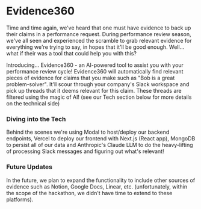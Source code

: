 # Evidence360

Time and time again, we've heard that one must have evidence to back up their claims in a performance request. During performance review season, we've all seen and experienced the scramble to grab relevant evidence for everything we're trying to say, in hopes that it'll be good enough. Well... what if their was a tool that could help you with this?

Introducing... Evidence360 - an AI-powered tool to assist you with your performance review cycle! Evidence360 will automatically find relevant pieces of evidence for claims that you make such as "Bob is a great problem-solver". It'll scour through your company's Slack workspace and pick up threads that it deems relevant for this claim. These threads are filtered using the magic of AI! (see our Tech section below for more details on the technical side)

### Diving into the Tech

Behind the scenes we're using Modal to host/deploy our backend endpoints, Vercel to deploy our frontend with Next.js (React app), MongoDB to persist all of our data and Anthropic's Claude LLM to do the heavy-lifting of processing Slack messages and figuring out what's relevant! 

### Future Updates

In the future, we plan to expand the functionality to include other sources of evidence such as Notion, Google Docs, Linear, etc. (unfortunately, within the scope of the hackathon, we didn't have time to extend to these platforms).
